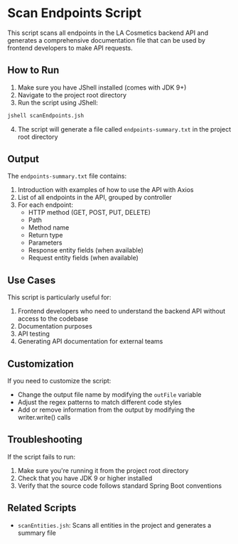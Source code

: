 # Scan Endpoints Script

This script scans all endpoints in the LA Cosmetics backend API and generates a comprehensive documentation file that can be used by frontend developers to make API requests.

## How to Run

1. Make sure you have JShell installed (comes with JDK 9+)
2. Navigate to the project root directory
3. Run the script using JShell:

```bash
jshell scanEndpoints.jsh
```

4. The script will generate a file called `endpoints-summary.txt` in the project root directory

## Output

The `endpoints-summary.txt` file contains:

1. Introduction with examples of how to use the API with Axios
2. List of all endpoints in the API, grouped by controller
3. For each endpoint:
   - HTTP method (GET, POST, PUT, DELETE)
   - Path
   - Method name
   - Return type
   - Parameters
   - Response entity fields (when available)
   - Request entity fields (when available)

## Use Cases

This script is particularly useful for:

1. Frontend developers who need to understand the backend API without access to the codebase
2. Documentation purposes
3. API testing
4. Generating API documentation for external teams

## Customization

If you need to customize the script:

- Change the output file name by modifying the `outFile` variable
- Adjust the regex patterns to match different code styles
- Add or remove information from the output by modifying the writer.write() calls

## Troubleshooting

If the script fails to run:

1. Make sure you're running it from the project root directory
2. Check that you have JDK 9 or higher installed
3. Verify that the source code follows standard Spring Boot conventions

## Related Scripts

- `scanEntities.jsh`: Scans all entities in the project and generates a summary file